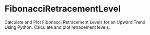 # FibonacciRetracementLevel
Calculate and Plot Fibonacci Retracement Levels for an Upward Trend Using Python.
Calculate and plot retracement levels. 
